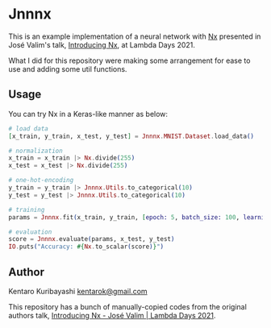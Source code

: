 # Jnnnx

This is an example implementation of a neural network with [Nx](https://github.com/elixir-nx/nx) presented in José Valim's talk, [Introducing Nx](https://www.youtube.com/watch?v=fPKMmJpAGWc), at Lambda Days 2021.

What I did for this repository were making some arrangement for ease to use and adding some util functions.

## Usage

You can try Nx in a Keras-like manner as below:

```elixir
# load data
[x_train, y_train, x_test, y_test] = Jnnnx.MNIST.Dataset.load_data()

# normalization
x_train = x_train |> Nx.divide(255)
x_test = x_test |> Nx.divide(255)

# one-hot-encoding
y_train = y_train |> Jnnnx.Utils.to_categorical(10)
y_test = y_test |> Jnnnx.Utils.to_categorical(10)

# training
params = Jnnnx.fit(x_train, y_train, [epoch: 5, batch_size: 100, learning_rate: 0.01])

# evaluation
score = Jnnnx.evaluate(params, x_test, y_test)
IO.puts("Accuracy: #{Nx.to_scalar(score)}")
```

## Author

Kentaro Kuribayashi <kentarok@gmail.com>

This repository has a bunch of manually-copied codes from the original authors talk, [Introducing Nx - José Valim | Lambda Days 2021](https://www.youtube.com/watch?v=fPKMmJpAGWc).
